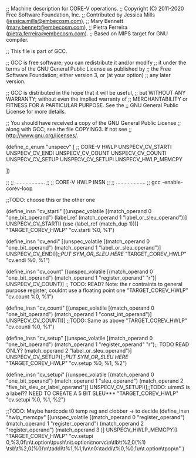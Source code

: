 ;; Machine description for CORE-V operations.
;; Copyright (C) 2011-2020 Free Software Foundation, Inc.
;; Contributed by Jessica Mills (jessica.mills@embecosm.com),
;;                Mary Bennett (mary.bennett@embecosm.com),
;;                Pietra Ferreira (pietra.ferreira@embecosm.com).
;; Based on MIPS target for GNU compiler.

;; This file is part of GCC.

;; GCC is free software; you can redistribute it and/or modify
;; it under the terms of the GNU General Public License as published by
;; the Free Software Foundation; either version 3, or (at your option)
;; any later version.

;; GCC is distributed in the hope that it will be useful,
;; but WITHOUT ANY WARRANTY; without even the implied warranty of
;; MERCHANTABILITY or FITNESS FOR A PARTICULAR PURPOSE.  See the
;; GNU General Public License for more details.

;; You should have received a copy of the GNU General Public License
;; along with GCC; see the file COPYING3.  If not see
;; <http://www.gnu.org/licenses/>.

(define_c_enum "unspecv" [
  ;; CORE-V HWLP
  UNSPECV_CV_STARTI
  UNSPECV_CV_ENDI
  UNSPECV_CV_COUNT
  UNSPECV_CV_COUNTI
  UNSPECV_CV_SETUP
  UNSPECV_CV_SETUPI
  UNSPECV_HWLP_MEMCPY

])

;;
;;  ....................
;;
;;      CORE-V HWLP INSN
;;
;;  ....................
;; gcc -enable-corev-loop

;;TODO: choose this or the other one

(define_insn "cv_starti"
  [(unspec_volatile [(match_operand 0 "one_bit_operand")
                     (label_ref (match_operand 1 "label_or_sleu_operand"))] UNSPECV_CV_STARTI)
   (use (label_ref (match_dup 1)))]
  "TARGET_COREV_HWLP"
  "cv.starti %0, %1")

(define_insn "cv_endi"
  [(unspec_volatile [(match_operand 0 "one_bit_operand")
                     (match_operand 1 "label_or_sleu_operand")] UNSPECV_CV_ENDI)];;*PUT SYM_OR_SLEU HERE*
  "TARGET_COREV_HWLP"
  "cv.endi %0, %1")

(define_insn "cv_count"
  [(unspec_volatile [(match_operand 0 "one_bit_operand")
                     (match_operand 1 "register_operand" "r")] UNSPECV_CV_COUNT)] ;; TODO: READ? Note: the r contraints to general purpose register, couldnt use a floating point one
  "TARGET_COREV_HWLP"
  "cv.count %0, %1")

(define_insn "cv_counti"
  [(unspec_volatile [(match_operand 0 "one_bit_operand")
                     (match_operand 1 "const_int_operand")] UNSPECV_CV_COUNTI)] ;;TODO: Same as above
  "TARGET_COREV_HWLP"
  "cv.counti %0, %1")

(define_insn "cv_setup"
  [(unspec_volatile [(match_operand 0 "one_bit_operand")
                     (match_operand 1 "register_operand" "r");; TODO READ ONLY?
                     (match_operand 2 "label_or_sleu_operand")] UNSPECV_CV_SETUP)];;*PUT SYM_OR_SLEU HERE*
  "TARGET_COREV_HWLP"
  "cv.setup %0, %1, %2")

(define_insn "cv_setupi"
  [(unspec_volatile [(match_operand 0 "one_bit_operand")
                     (match_operand 1 "sleu_operand")
                     (match_operand 2 "five_bit_sleu_or_label_operand")] UNSPECV_CV_SETUPI)];;TODO: uimmS is a label?? NEED TO CREATE A 5 BIT SLEU***
  "TARGET_COREV_HWLP"
  "cv.setupi %0, %1, %2")

;;TODO: Maybe hardcode t0 temp reg and clobber -> to decide
(define_insn "hwlp_memcpy"
  [(unspec_volatile [(match_operand 0 "register_operand")
                     (match_operand 1 "register_operand")
                     (match_operand 2 "register_operand")
                     (match_operand 3 )] UNSPECV_HWLP_MEMCPY)]
  "TARGET_COREV_HWLP"
  "cv.setupi 0,%3,0f\n\t.option\tpush\n\t.option\tnorvc\n\tlb\t%2,0(%1)
   \tsb\t%2,0(%0)\n\taddi\t%1,%1,1\n\n0:\taddi\t%0,%0,1\n\t.option\tpop\n"
)
